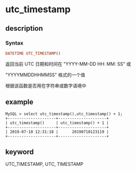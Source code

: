 # utc_timestamp

## description

### Syntax

```Haskell
DATETIME UTC_TIMESTAMP()
```

返回当前 UTC 日期和时间在 "YYYY-MM-DD HH: MM: SS" 或

"YYYYMMDDHHMMSS" 格式的一个值

根据该函数是否用在字符串或数字语境中

## example

```Plain Text
MySQL > select utc_timestamp(),utc_timestamp() + 1;
+---------------------+---------------------+
| utc_timestamp()     | utc_timestamp() + 1 |
+---------------------+---------------------+
| 2019-07-10 12:31:18 |      20190710123119 |
+---------------------+---------------------+
```

## keyword

UTC_TIMESTAMP, UTC, TIMESTAMP

